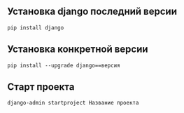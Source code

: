 ## Установка django последний версии
    pip install django

## Установка конкретной версии
    pip install --upgrade django==версия

## Старт проекта
    django-admin startproject Название проекта